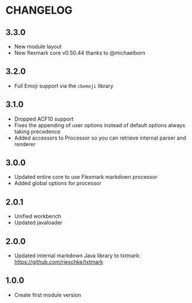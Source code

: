 # CHANGELOG

## 3.3.0

* New module layout
* New flexmark core v0.50.44 thanks to @michaelborn

## 3.2.0

* Full Emoji support via the `cbemoji` library

## 3.1.0

* Dropped ACF10 support
* Fixes the appending of user options instead of default options always taking precedence
* Added accessors to Processor so you can retrieve internal parser and renderer

## 3.0.0 

* Updated entire core to use Flexmark markdown processor
* Added global options for processor

## 2.0.1

* Unified workbench
* Updated javaloader

## 2.0.0

* Updated internal markdown Java library to txtmark: https://github.com/rjeschke/txtmark

## 1.0.0

* Create first module version